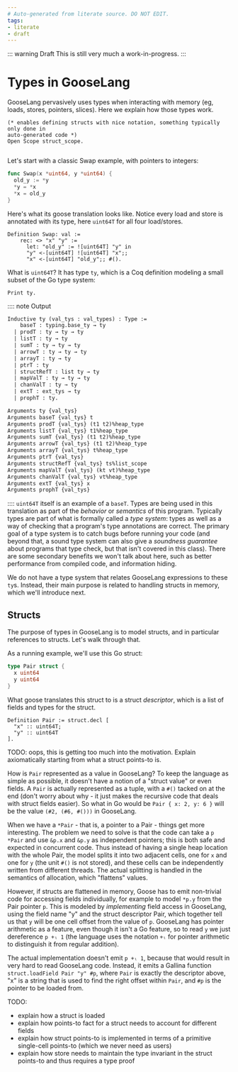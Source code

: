 ```yaml
---
# Auto-generated from literate source. DO NOT EDIT.
tags:
- literate
- draft
---
```


::: warning Draft
This is still very much a work-in-progress.
:::

# Types in GooseLang

GooseLang pervasively uses types when interacting with memory (eg, loads,
stores, pointers, slices). Here we explain how those types work.



```coq
(* enables defining structs with nice notation, something typically only done in
auto-generated code *)
Open Scope struct_scope.


```

Let's start with a classic Swap example, with pointers to integers:

```go
func Swap(x *uint64, y *uint64) {
  old_y := *y
  *y = *x
  *x = old_y
}
```

Here's what its goose translation looks like. Notice every load and store is
annotated with its type, here `uint64T` for all four load/stores.

```coq
Definition Swap: val :=
    rec: <> "x" "y" :=
      let: "old_y" := ![uint64T] "y" in
      "y" <-[uint64T] ![uint64T] "x";;
      "x" <-[uint64T] "old_y";; #().

```

What is `uint64T`? It has type `ty`, which is a Coq definition modeling a
small subset of the Go type system:

```coq
Print ty.
```


:::: note Output
```txt title="coq output"
Inductive ty (val_tys : val_types) : Type :=
    baseT : typing.base_ty → ty
  | prodT : ty → ty → ty
  | listT : ty → ty
  | sumT : ty → ty → ty
  | arrowT : ty → ty → ty
  | arrayT : ty → ty
  | ptrT : ty
  | structRefT : list ty → ty
  | mapValT : ty → ty → ty
  | chanValT : ty → ty
  | extT : ext_tys → ty
  | prophT : ty.

Arguments ty {val_tys}
Arguments baseT {val_tys} t
Arguments prodT {val_tys} (t1 t2)%heap_type
Arguments listT {val_tys} t1%heap_type
Arguments sumT {val_tys} (t1 t2)%heap_type
Arguments arrowT {val_tys} (t1 t2)%heap_type
Arguments arrayT {val_tys} t%heap_type
Arguments ptrT {val_tys}
Arguments structRefT {val_tys} ts%list_scope
Arguments mapValT {val_tys} (kt vt)%heap_type
Arguments chanValT {val_tys} vt%heap_type
Arguments extT {val_tys} x
Arguments prophT {val_tys}
```
::::
`uint64T` itself is an example of a `baseT`.
Types are being used in this translation as part of the _behavior_ or
_semantics_ of this program. Typically types are part of what is formally called
a _type system_: types as well as a way of checking that a program's type
annotations are correct. The primary goal of a type system is to catch bugs
before running your code (and beyond that, a sound type system can also give a
_soundness guarantee_ about programs that type check, but that isn't covered in
this class). There are some secondary benefits we won't talk about here, such as
better performance from compiled code, and information hiding.

We do not have a type system that relates GooseLang expressions to these `ty`s.
Instead, their main purpose is related to handling structs in memory, which
we'll introduce next.

## Structs

The purpose of types in GooseLang is to model structs, and in particular
references to structs. Let's walk through that.

As a running example, we'll use this Go struct:

```go
type Pair struct {
  x uint64
  y uint64
}
```

What goose translates this struct to is a struct _descriptor_, which is a
list of fields and types for the struct.

```coq
Definition Pair := struct.decl [
  "x" :: uint64T;
  "y" :: uint64T
].

```

TODO: oops, this is getting too much into the motivation. Explain axiomatically
starting from what a struct points-to is.

How is `Pair` represented as a value in GooseLang? To keep the language as
simple as possible, it doesn't have a notion of a "struct value" or even fields.
A `Pair` is actually represented as a tuple, with a `#()` tacked on at the end
(don't worry about why - it just makes the recursive code that deals with struct
fields easier). So what in Go would be `Pair { x: 2, y: 6 }` will be the value
`(#2, (#6, #()))` in GooseLang.

When we have a `*Pair` - that is, a pointer to a Pair - things get more
interesting. The problem we need to solve is that the code can take a `p *Pair`
and use `&p.x` and `&p.y` as independent pointers; this is both safe and
expected in concurrent code. Thus instead of having a single heap location with
the whole Pair, the model splits it into two adjacent cells, one for `x` and one
for `y` (the unit `#()` is not stored), and these cells can be independently
written from different threads. The actual splitting is handled in the semantics
of allocation, which "flattens" values.


However, if structs are flattened in memory, Goose has to emit non-trivial code
for accessing fields individually, for example to model `*p.y` from the Pair
pointer `p`. This is modeled by _implementing_ field access in GooseLang, using
the field name "y" and the struct descriptor Pair, which together tell us that
`y` will be one cell offset from the value of `p`. GooseLang has pointer
arithmetic as a feature, even though it isn't a Go feature, so to read `y` we
just dereference `p +ₗ 1` (the language uses the notation `+ₗ` for pointer
arithmetic to distinguish it from regular addition).

The actual implementation doesn't emit `p +ₗ 1`, because that would result in
very hard to read GooseLang code. Instead, it emits a Gallina function
`struct.loadField Pair "y" #p`, where `Pair` is exactly the descriptor above,
"x" is a string that is used to find the right offset within `Pair`, and `#p` is
the pointer to be loaded from.

TODO:
- explain how a struct is loaded
- explain how points-to fact for a struct needs to account for different fields
- explain how struct points-to is implemented in terms of a primitive
  single-cell points-to (which we never need as users)
- explain how store needs to maintain the type invariant in the struct points-to
  and thus requires a type proof


